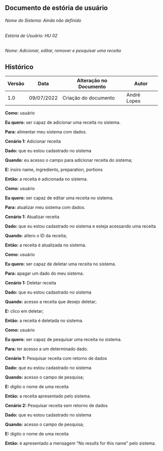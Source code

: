 ##  Documento de estória de usuário

###### Nome do Sistema: Ainda não definido
###### Estória de Usuário: HU 02
###### Nome: Adicionar, editar, remover e pesquisar uma receita

## Histórico
|**Versão**|**Data**|**Alteração no Documento**|**Autor**|
|------|----|---------|-----|
|1.0|09/07/2022|Criação do documento|André Lopes|


**Como:** usuário

**Eu quero:** ser capaz de adicionar uma receita no sistema.

**Para:** alimentar meu sistema com dados.


**Cenário 1:** Adicionar receita

**Dado:** que eu estou cadastrado no sistema

**Quando:** eu acesso o campo para adicionar receita do sistema;

**E:** insiro name, ingredients, preparation, portions

**Então:** a receita é adicionada no sistema.


**Como:** usuário

**Eu quero:** ser capaz de editar uma receita no sistema.

**Para:** atualizar meu sistema com dados.


**Cenário 1:** Atualizar receita

**Dado:** que eu estou cadastrado no sistema e esteja acessando uma receita

**Quando:** altero o ID da receita;

**Então:** a receita é atualizada no sistema.


**Como:** usuário

**Eu quero:** ser capaz de deletar uma receita no sistema.

**Para:** apagar um dado do meu sistema.


**Cenário 1:** Deletar receita

**Dado:** que eu estou cadastrado no sistema

**Quando:** acesso a receita que desejo deletar;

**E:** clico em deletar;

**Então:** a receita é deletada no sistema.


**Como:** usuário

**Eu quero:** ser capaz de pesquisar uma receita no sistema.

**Para:** ter acesso a um determinado dado.


**Cenário 1:** Pesquisar receita com retorno de dados

**Dado:** que eu estou cadastrado no sistema

**Quando:** acesso o campo de pesquisa;

**E:** digito o nome de uma receita

**Então:** a receita apresentado pelo sistema.


**Cenário 2:** Pesquisar receita sem retorno de dados

**Dado:** que eu estou cadastrado no sistema

**Quando:** acesso o campo de pesquisa;

**E:** digito o nome de uma receita

**Então:** é apresentado a mensagem "No results for this name" pelo sistema.
